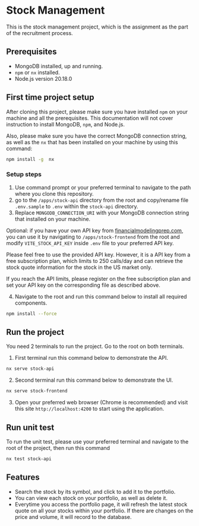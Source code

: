 # Stock Management

This is the stock management project, which is the assignment as the part of the recruitment process. 


## Prerequisites

- MongoDB installed, up and running.
- `npm` or `nx` installed.
- Node.js version 20.18.0


## First time project setup

After cloning this project, please make sure you have installed `npm` on your machine and all the prerequisites. This documentation will not cover instruction to install MongoDB, `npm`, and Node.js.

Also, please make sure you have the correct MongoDB connection string, as well as the `nx` that has been installed on your machine by using this command:

```sh
npm install -g  nx
```

### Setup steps
1. Use command prompt or your preferred terminal to navigate to the path where you clone this repository.
2. go to the `/apps/stock-api` directory from the root and copy/rename file `.env.sample` to `.env` within the `stock-api` directory.
3. Replace `MONGODB_CONNECTION_URI` with your MongoDB connection string that installed on your machine.

Optional: if you have your own API key from [financialmodelingprep.com](https://site.financialmodelingprep.com/ "Financial data for every need"), you can use it by navigating to `/apps/stock-frontend` from the root and modify `VITE_STOCK_API_KEY` inside `.env` file to your preferred API key.

Please feel free to use the provided API key. However, it is a API key from a free subscription plan, which limits to 250 calls/day and can retrieve the stock quote information for the stock in the US market only.

If you reach the API limits, please register on the free subscription plan and set your API key on the corresponding file as described above.

4. Navigate to the root and run this command below to install all required components.

```sh
npm install --force
```


## Run the project

You need 2 terminals to run the project. Go to the root on both terminals.

1. First terminal run this command below to demonstrate the API.

```sh
nx serve stock-api
```

2. Second terminal run this command below to demonstrate the UI.

```sh
nx serve stock-frontend
```

3. Open your preferred web browser (Chrome is recommended) and visit this site `http://localhost:4200` to start using the application.



## Run unit test

To run the unit test, please use your preferred terminal and navigate to the root of the project, then run this command

```sh
nx test stock-api
```


## Features

- Search the stock by its symbol, and click to add it to the portfolio.
- You can view each stock on your portfolio, as well as delete it.
- Everytime you access the portfolio page, it will refresh the latest stock quote on all your stocks within your portfolio. If there are changes on the price and volume, it will record to the database.